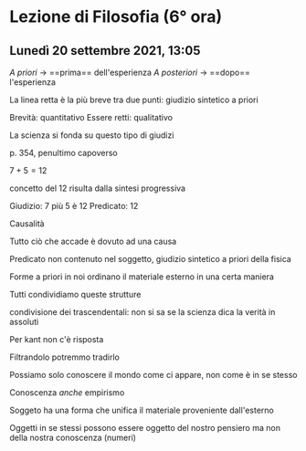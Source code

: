 # Lezione di Filosofia (6° ora)
## Lunedì 20 settembre 2021, 13:05

_A priori_ $\to$ ==prima== dell'esperienza
_A posteriori_ $\to$ ==dopo== l'esperienza


La linea retta è la più breve tra due punti: giudizio sintetico a priori

Brevità: quantitativo
Essere retti: qualitativo

La scienza si fonda su questo tipo di giudizi


p. 354, penultimo capoverso

$7+5=12$

concetto del $12$ risulta dalla sintesi progressiva

Giudizio:  7 più 5 è 12
Predicato: 12


Causalità

Tutto ciò che accade è dovuto ad una causa

Predicato non contenuto nel soggetto, giudizio sintetico a priori della fisica

Forme a priori in noi ordinano il materiale esterno in una certa maniera

Tutti condividiamo queste strutture


condivisione dei trascendentali: non si sa se la scienza dica la verità in assoluti

Per kant non c'è risposta


Filtrandolo potremmo tradirlo

Possiamo solo conoscere il mondo come ci appare, non come è in se stesso


Conoscenza _anche_ empirismo

Soggeto ha una forma che unifica il materiale proveniente dall'esterno


Oggetti in se stessi possono essere oggetto del nostro pensiero ma non della nostra conoscenza (numeri)
<!--stackedit_data:
eyJoaXN0b3J5IjpbMTQ3MDg1MDk5Myw0NzQ5MTE3ODAsMTg1NT
E4MzQ0MSwyMTI4NTcwMzcwLC0xODc0MzUzNjI2LDE1NDAzNTYz
ODNdfQ==
-->